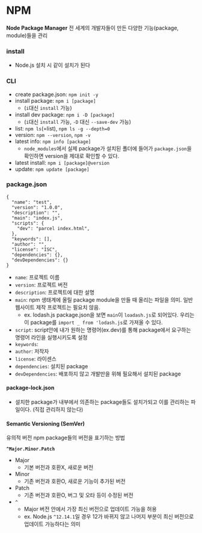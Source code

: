 # NPM

**Node Package Manager**
전 세계의 개발자들이 만든 다양한 기능(package, module)들을 관리

### install

- Node.js 설치 시 같이 설치가 된다

### CLI

- create package.json: `npm init -y`
- install package: `npm i [package]`
  - (`i`대신 `install` 가능)
- install dev package: `npm i -D [package]`
  - (`i`대신 `install` 가능, `-D` 대신 `--save-dev` 가능)
- list: `npm ls`(=list), `npm ls -g --depth=0`
- version: `npm --version`, `npm -v`
- latest info: `npm info [package]`
  - `node_modules`에서 실제 package가 설치된 폴더에 들어가 `package.json`을 확인하면 version을 제대로 확인할 수 있다.
- latest install: `npm i [package]@version`
- update: `npm update [package]`

### package.json

```
{
  "name": "test",
  "version": "1.0.0",
  "description": "",
  "main": "index.js",
  "scripts": {
    "dev": "parcel index.html",
  },
  "keywords": [],
  "author": "",
  "license": "ISC",
  "dependencies": {},
  "devDependencies": {}
}
```

- `name`: 프로젝트 이름
- `version`: 프로젝트 버전
- `description`: 프로젝트에 대한 설명
- `main`: npm 생태계에 올릴 package module을 만들 때 올리는 파일을 의미. 일반 웹사이트 제작 프로젝트는 필요치 않음.
  - ex. lodash.js package.json을 보면 `main`이 `loadash.js`로 되어있다. 우리는 이 package를 `import _ from 'lodash.js`로 가져올 수 있다.
- `script`: script안에 내가 원하는 명령어(ex.dev)를 통해 package에서 요구하는 명령어 라인을 실행시키도록 설정
- `keywords`:
- `author`: 저작자
- `license`: 라이센스
- `dependencies`: 설치된 package
- `devDependencies`: 배포하지 않고 개발만을 위해 필요해서 설치된 package

#### package-lock.json

- 설치한 package가 내부에서 의존하는 package들도 설치가되고 이를 관리하는 파일이다. (직접 관리하지 않는다)

#### Semantic Versioning (SemVer)

유의적 버전
npm package들의 버전을 표기하는 방법

**`^Major.Minor.Patch`**

- Major
  - 기본 버전과 호환X, 새로운 버전
- Minor
  - 기존 버전과 호환O, 새로운 기능이 추가된 버전
- Patch
  - 기존 버전과 호환O, 버그 및 오타 등이 수정된 버전
- `^`
  - Major 버전 안에서 가장 최신 버전으로 업데이트 가능을 허용
  - ex. Node.js `^12.14.1`일 경우 12가 바뀌지 않고 나머지 부분이 최신 버전으로 업데이트 가능하다는 의미
